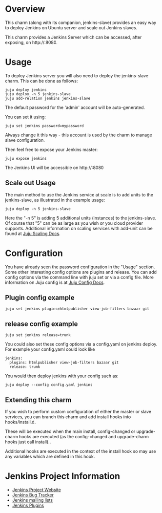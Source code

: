 # Overview

This charm (along with its companion, jenkins-slave) provides an easy way to deploy Jenkins on Ubuntu server and scale out Jenkins slaves.

This charm provides a Jenkins Server which can be accessed, after exposing, on http://<master>:8080.

# Usage

To deploy Jenkins server you will also need to deploy the jenkins-slave charm. This can be done as follows:

    juju deploy jenkins
    juju deploy -n 5 jenkins-slave
    juju add-relation jenkins jenkins-slave

The default password for the 'admin' account will be auto-generated.

You can set it using:

    juju set jenkins password=mypassword

Always change it this way - this account is used by the charm to manage slave configuration.

Then feel free to expose your Jenkins master:

    juju expose jenkins

The Jenkins UI will be accessible on http://<master>:8080

## Scale out Usage

The main method to use the Jenkins service at scale is to add units to the jenkins-slave, as illustrated in the example usage:

    juju deploy -n 5 jenkins-slave

Here the "-n 5" is adding 5 additional units (instances) to the jenkins-slave. Of course that "5" can be as large as you wish or you cloud provider supports. Additional information on scaling services with add-unit can be found at [Juju Scaling Docs](https://juju.ubuntu.com/docs/charms-scaling.html).


# Configuration

You have already seen the password configuration in the "Usage" section. Some other interesting config options are plugins and release. You can add config options via the command line with juju set or via a config file. More information on Juju config is at [Juju Config Docs](https://juju.ubuntu.com/docs/charms-config.html).

## Plugin config example

    juju set jenkins plugins=htmlpublisher view-job-filters bazaar git

## release config example

    juju set jenkins release=trunk

 
You could also set these config options via a config.yaml on jenkins deploy. For example your config.yaml could look like

    jenkins:
      plugins: htmlpublisher view-job-filters bazaar git 
      release: trunk 

You would then deploy jenkins with your config such as:

    juju deploy --config config.yaml jenkins
 
## Extending this charm

If you wish to perform custom configuration of either the master
or slave services, you can branch this charm and add install hooks
into hooks/install.d.

These will be executed when the main install, config-changed or
upgrade-charm hooks are executed (as the config-changed and
upgrade-charm hooks just call install)..

Additional hooks are executed in the context of the install hook
so may use any variables which are defined in this hook.

# Jenkins Project Information 

- [Jenkins Project Website](http://jenkins-ci.org/)
- [Jenkins Bug Tracker](https://wiki.jenkins-ci.org/display/JENKINS/Issue+Tracking)
- [Jenkins mailing lists](http://jenkins-ci.org/content/mailing-lists)
- [Jenkins Plugins](https://wiki.jenkins-ci.org/display/JENKINS/Plugins)

